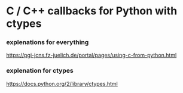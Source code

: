 # C / C++ callbacks for Python with ctypes

### explenations for everything

https://pgi-jcns.fz-juelich.de/portal/pages/using-c-from-python.html

### explenation for ctypes

https://docs.python.org/2/library/ctypes.html
